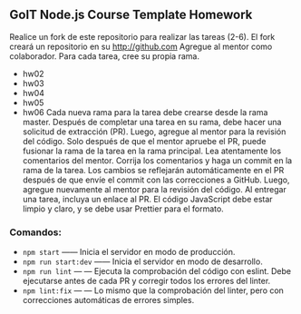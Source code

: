 ## GoIT Node.js Course Template Homework
Realice un fork de este repositorio para realizar las tareas (2-6).
El fork creará un repositorio en su http://github.com
Agregue al mentor como colaborador.
Para cada tarea, cree su propia rama.
- hw02
- hw03 
- hw04
- hw05
- hw06
Cada nueva rama para la tarea debe crearse desde la rama master.
Después de completar una tarea en su rama, debe hacer una solicitud de extracción (PR). Luego, agregue al mentor para la revisión del código. Solo después de que el mentor apruebe el PR, puede fusionar la rama de la tarea en la rama principal.
Lea atentamente los comentarios del mentor. Corrija los comentarios y haga un commit en la rama de la tarea. Los cambios se reflejarán automáticamente en el PR después de que envíe el commit con las correcciones a GitHub. Luego, agregue nuevamente al mentor para la revisión del código.
Al entregar una tarea, incluya un enlace al PR.
El código JavaScript debe estar limpio y claro, y se debe usar Prettier para el formato.
### Comandos:
- `npm start` &mdash;— Inicia el servidor en modo de producción.
- `npm run start:dev` &mdash;— Inicia el servidor en modo de desarrollo.
- `npm run lint` &mdash; — Ejecuta la comprobación del código con eslint. Debe ejecutarse antes de cada PR y corregir todos los errores del linter.
- `npm lint:fix` &mdash; — Lo mismo que la comprobación del linter, pero con correcciones automáticas de errores simples.
